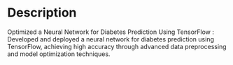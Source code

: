 # Description
Optimized a Neural Network for Diabetes Prediction Using TensorFlow :  Developed and deployed a neural network for diabetes prediction using TensorFlow, achieving high accuracy through advanced data preprocessing and model optimization techniques.
